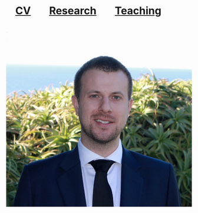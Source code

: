 
<h1> <a href="{{site.url}}/assets/pdfs/resume.pdf"><span style="text-decoration: underline; padding:25px">CV</span></a><a href="{{site.url}}/research.html"><span style="text-decoration: underline; padding:25px">Research</span></a><a href="{{site.url}}/teaching.html"><span style="text-decoration: underline; padding:25px">Teaching</span></a></h1>

<img alt="an image of me" src="assets/images/headshot.jpeg" width="auto" height="auto" max-width="50vh">



